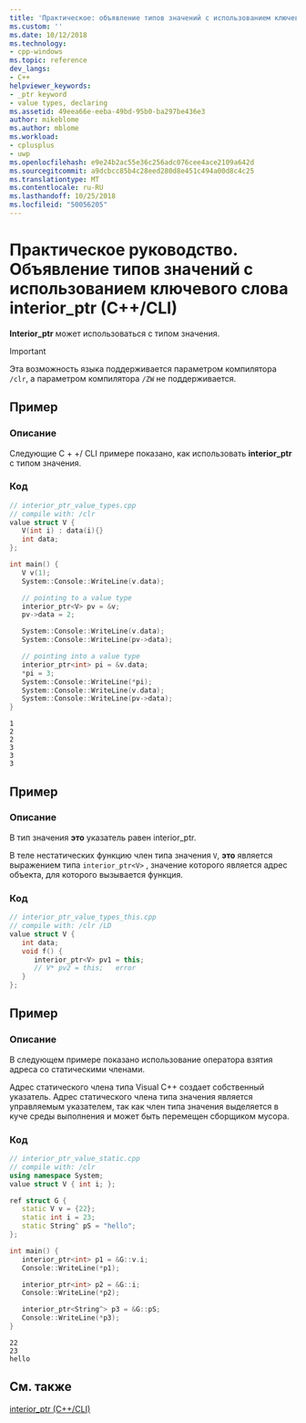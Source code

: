 ```yaml
---
title: 'Практическое: объявление типов значений с использованием ключевого слова interior_ptr (C + +/ CLI) | Документация Майкрософт'
ms.custom: ''
ms.date: 10/12/2018
ms.technology:
- cpp-windows
ms.topic: reference
dev_langs:
- C++
helpviewer_keywords:
- _ptr keyword
- value types, declaring
ms.assetid: 49eea66e-eeba-49bd-95b0-ba297be436e3
author: mikeblome
ms.author: mblome
ms.workload:
- cplusplus
- uwp
ms.openlocfilehash: e9e24b2ac55e36c256adc076cee4ace2109a642d
ms.sourcegitcommit: a9dcbcc85b4c28eed280d8e451c494a00d8c4c25
ms.translationtype: MT
ms.contentlocale: ru-RU
ms.lasthandoff: 10/25/2018
ms.locfileid: "50056205"
---
```

# <a name="how-to-declare-value-types-with-the-interiorptr-keyword-ccli"></a>Практическое руководство. Объявление типов значений с использованием ключевого слова interior_ptr (C++/CLI)

**Interior_ptr** может использоваться с типом значения.

> [!IMPORTANT]
> Эта возможность языка поддерживается параметром компилятора `/clr`, а параметром компилятора `/ZW` не поддерживается.

## <a name="example"></a>Пример

### <a name="description"></a>Описание

Следующие C + +/ CLI примере показано, как использовать **interior_ptr** с типом значения.

### <a name="code"></a>Код

```cpp
// interior_ptr_value_types.cpp
// compile with: /clr
value struct V {
   V(int i) : data(i){}
   int data;
};

int main() {
   V v(1);
   System::Console::WriteLine(v.data);

   // pointing to a value type
   interior_ptr<V> pv = &v;
   pv->data = 2;

   System::Console::WriteLine(v.data);
   System::Console::WriteLine(pv->data);

   // pointing into a value type
   interior_ptr<int> pi = &v.data;
   *pi = 3;
   System::Console::WriteLine(*pi);
   System::Console::WriteLine(v.data);
   System::Console::WriteLine(pv->data);
}
```

```Output
1
2
2
3
3
3
```

## <a name="example"></a>Пример

### <a name="description"></a>Описание

В тип значения **это** указатель равен interior_ptr.

В теле нестатических функцию член типа значения `V`, **это** является выражением типа `interior_ptr<V>` , значение которого является адрес объекта, для которого вызывается функция.

### <a name="code"></a>Код

```cpp
// interior_ptr_value_types_this.cpp
// compile with: /clr /LD
value struct V {
   int data;
   void f() {
      interior_ptr<V> pv1 = this;
      // V* pv2 = this;   error
   }
};
```

## <a name="example"></a>Пример

### <a name="description"></a>Описание

В следующем примере показано использование оператора взятия адреса со статическими членами.

Адрес статического члена типа Visual C++ создает собственный указатель.  Адрес статического члена типа значения является управляемым указателем, так как член типа значения выделяется в куче среды выполнения и может быть перемещен сборщиком мусора.

### <a name="code"></a>Код

```cpp
// interior_ptr_value_static.cpp
// compile with: /clr
using namespace System;
value struct V { int i; };

ref struct G {
   static V v = {22};
   static int i = 23;
   static String^ pS = "hello";
};

int main() {
   interior_ptr<int> p1 = &G::v.i;
   Console::WriteLine(*p1);

   interior_ptr<int> p2 = &G::i;
   Console::WriteLine(*p2);

   interior_ptr<String^> p3 = &G::pS;
   Console::WriteLine(*p3);
}
```

```Output
22
23
hello
```

## <a name="see-also"></a>См. также

[interior_ptr (C++/CLI)](../windows/interior-ptr-cpp-cli.md)